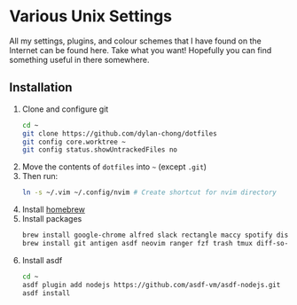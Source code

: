 # Various Unix Settings

All my settings, plugins, and colour schemes that I have found on the Internet
can be found here. Take what you want! Hopefully you can find something useful
in there somewhere.

## Installation

1. Clone and configure git
    ```bash
    cd ~
    git clone https://github.com/dylan-chong/dotfiles
    git config core.worktree ~
    git config status.showUntrackedFiles no
    ```
2. Move the contents of `dotfiles` into `~` (except `.git`)
3. Then run:
    ```bash
    ln -s ~/.vim ~/.config/nvim # Create shortcut for nvim directory
    ```
4. Install [homebrew](https://brew.sh)
5. Install packages
    ```bash
    brew install google-chrome alfred slack rectangle maccy spotify discord
    brew install git antigen asdf neovim ranger fzf trash tmux diff-so-fancy reattach-to-user-namespace bat
    ```
6. Install asdf
    ```bash
    cd ~
    asdf plugin add nodejs https://github.com/asdf-vm/asdf-nodejs.git
    asdf install
    ```
